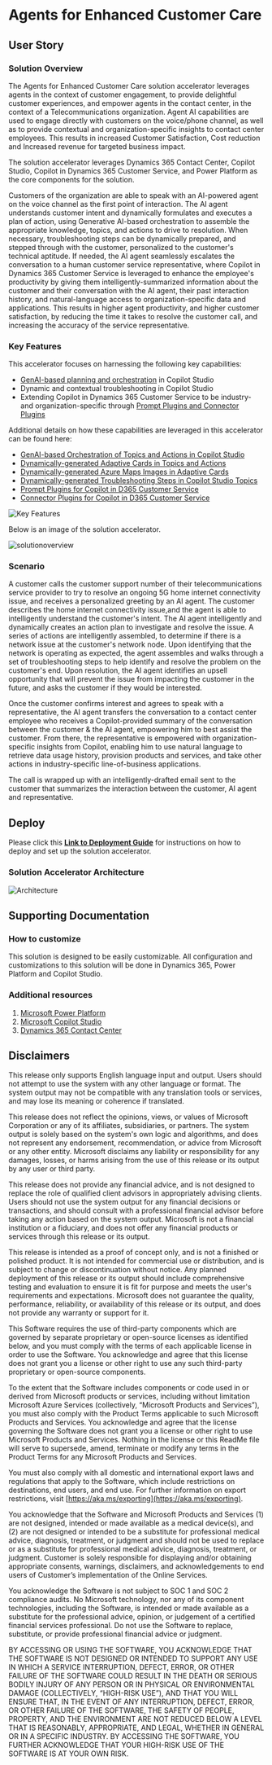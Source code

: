# Agents for Enhanced Customer Care

## User Story

### Solution Overview

The Agents for Enhanced Customer Care solution accelerator leverages agents in the context of customer engagement, to provide delightful customer experiences, and empower agents in the contact center, in the context of a Telecommunications organization. Agent AI capabilities are used to engage directly with customers on the voice/phone channel, as well as to provide contextual and organization-specific insights to contact center employees. This results in increased Customer Satisfaction, Cost reduction and Increased revenue for targeted business impact.

The solution accelerator leverages Dynamics 365 Contact Center, Copilot Studio, Copilot in Dynamics 365 Customer Service, and Power Platform as the core components for the solution. 

Customers of the organization are able to speak with an AI-powered agent on the voice channel as the first point of interaction. The AI agent understands customer intent and dynamically formulates and executes a plan of action, using Generative AI-based orchestration to assemble the appropriate knowledge, topics, and actions to drive to resolution. When necessary, troubleshooting steps can be dynamically prepared, and stepped through with the customer, personalized to the customer's technical aptitude. If needed, the AI agent seamlessly escalates the conversation to a human customer service representative, where Copilot in Dynamics 365 Customer Service is leveraged to enhance the employee's productivity by giving them intelligently-summarized information about the customer and their conversation with the AI agent, their past interaction history, and natural-language access to organization-specific data and applications. This results in higher agent productivity, and higher customer satisfaction, by reducing the time it takes to resolve the customer call, and increasing the accuracy of the service representative.

### Key Features

This accelerator focuses on harnessing the following key capabilities:
 * [GenAI-based planning and orchestration](https://learn.microsoft.com/en-us/microsoft-copilot-studio/advanced-generative-actions) in Copilot Studio
 * Dynamic and contextual troubleshooting in Copilot Studio
 * Extending Copilot in Dynamics 365 Customer Service to be industry- and organization-specific through [Prompt Plugins and Connector Plugins](https://learn.microsoft.com/en-us/dynamics365/customer-service/administer/enable-copilot-plugins-for-generative-ai)

Additional details on how these capabilities are leveraged in this accelerator can be found here:

 * [GenAI-based Orchestration of Topics and Actions in Copilot Studio](./Deployment/Differentiators/DIFFERENTIATORS.md#genai_orchestration)
 * [Dynamically-generated Adaptive Cards in Topics and Actions](./Deployment/Differentiators/DIFFERENTIATORS.md#adaptive_cards)
 * [Dynamically-generated Azure Maps Images in Adaptive Cards](./Deployment/Differentiators/DIFFERENTIATORS.md#azure_maps)
 * [Dynamically-generated Troubleshooting Steps in Copilot Studio Topics](./Deployment/Differentiators/DIFFERENTIATORS.md#troubleshooting_steps)
 * [Prompt Plugins for Copilot in D365 Customer Service](./Deployment/Differentiators/DIFFERENTIATORS.md#prompt_plugins)
 * [Connector Plugins for Copilot in D365 Customer Service](./Deployment/Differentiators/DIFFERENTIATORS.md#connector_plugins)

![Key Features](./Deployment/Images/keyfeatures.png)

Below is an image of the solution accelerator.

![solutionoverview](./Deployment/Images/solutionoverview.png)

### Scenario

A customer calls the customer support number of their telecommunications service provider to try to resolve an ongoing 5G home internet connectivity issue, and receives a personalized greeting by an AI agent. The customer describes the home internet connectivity issue,and the agent is able to intelligently understand the customer's intent. The AI agent intelligently and dynamically creates an action plan to investigate and resolve the issue. A series of actions are intelligently assembled, to determine if there is a network issue at the customer's network node. Upon identifying that the network is operating as expected, the agent assembles and walks through a set of troubleshooting steps to help identify and resolve the problem on the customer's end. Upon resolution, the AI agent identifies an upsell opportunity that will prevent the issue from impacting the customer in the future, and asks the customer if they would be interested.

Once the customer confirms interest and agrees to speak with a representative, the AI agent transfers the conversation to a contact center employee who receives a Copilot-provided summary of the conversation between the customer & the AI agent, empowering him to best assist the customer. From there, the representative is empowered with organization-specific insights from Copilot, enabling him to use natural language to retrieve data usage history, provision products and services, and take other actions in industry-specific line-of-business applications.

The call is wrapped up with an intelligently-drafted email sent to the customer that summarizes the interaction between the customer, AI agent and representative.

## Deploy

Please click this [**Link to Deployment Guide**](Deployment\README.md) for instructions on how to deploy and set up the solution accelerator.

### Solution Accelerator Architecture

![Architecture](./Deployment/Images/architecture.png)

## Supporting Documentation

### How to customize

This solution is designed to be easily customizable. All configuration and customizations to this solution will be done in Dynamics 365, Power Platform and Copilot Studio.

### Additional resources

1. [Microsoft Power Platform](https://learn.microsoft.com/en-us/power-platform/)
2. [Microsoft Copilot Studio](https://learn.microsoft.com/en-us/microsoft-copilot-studio/)
3. [Dynamics 365 Contact Center ](https://learn.microsoft.com/en-us/dynamics365/contact-center/)

## Disclaimers

This release only supports English language input and output. Users should not attempt to use the system with any other language or format. The system output may not be compatible with any translation tools or services, and may lose its meaning or coherence if translated.

This release does not reflect the opinions, views, or values of Microsoft Corporation or any of its affiliates, subsidiaries, or partners. The system output is solely based on the system's own logic and algorithms, and does not represent any endorsement, recommendation, or advice from Microsoft or any other entity. Microsoft disclaims any liability or responsibility for any damages, losses, or harms arising from the use of this release or its output by any user or third party.

This release does not provide any financial advice, and is not designed to replace the role of qualified client advisors in appropriately advising clients. Users should not use the system output for any financial decisions or transactions, and should consult with a professional financial advisor before taking any action based on the system output. Microsoft is not a financial institution or a fiduciary, and does not offer any financial products or services through this release or its output.

This release is intended as a proof of concept only, and is not a finished or polished product. It is not intended for commercial use or distribution, and is subject to change or discontinuation without notice. Any planned deployment of this release or its output should include comprehensive testing and evaluation to ensure it is fit for purpose and meets the user's requirements and expectations. Microsoft does not guarantee the quality, performance, reliability, or availability of this release or its output, and does not provide any warranty or support for it.

This Software requires the use of third-party components which are governed by separate proprietary or open-source licenses as identified below, and you must comply with the terms of each applicable license in order to use the Software. You acknowledge and agree that this license does not grant you a license or other right to use any such third-party proprietary or open-source components.

To the extent that the Software includes components or code used in or derived from Microsoft products or services, including without limitation Microsoft Azure Services (collectively, “Microsoft Products and Services”), you must also comply with the Product Terms applicable to such Microsoft Products and Services. You acknowledge and agree that the license governing the Software does not grant you a license or other right to use Microsoft Products and Services. Nothing in the license or this ReadMe file will serve to supersede, amend, terminate or modify any terms in the Product Terms for any Microsoft Products and Services.

You must also comply with all domestic and international export laws and regulations that apply to the Software, which include restrictions on destinations, end users, and end use. For further information on export restrictions, visit [https://aka.ms/exporting](https://aka.ms/exporting).

You acknowledge that the Software and Microsoft Products and Services (1) are not designed, intended or made available as a medical device(s), and (2) are not designed or intended to be a substitute for professional medical advice, diagnosis, treatment, or judgment and should not be used to replace or as a substitute for professional medical advice, diagnosis, treatment, or judgment. Customer is solely responsible for displaying and/or obtaining appropriate consents, warnings, disclaimers, and acknowledgements to end users of Customer’s implementation of the Online Services.

You acknowledge the Software is not subject to SOC 1 and SOC 2 compliance audits. No Microsoft technology, nor any of its component technologies, including the Software, is intended or made available as a substitute for the professional advice, opinion, or judgement of a certified financial services professional. Do not use the Software to replace, substitute, or provide professional financial advice or judgment.

BY ACCESSING OR USING THE SOFTWARE, YOU ACKNOWLEDGE THAT THE SOFTWARE IS NOT DESIGNED OR INTENDED TO SUPPORT ANY USE IN WHICH A SERVICE INTERRUPTION, DEFECT, ERROR, OR OTHER FAILURE OF THE SOFTWARE COULD RESULT IN THE DEATH OR SERIOUS BODILY INJURY OF ANY PERSON OR IN PHYSICAL OR ENVIRONMENTAL DAMAGE (COLLECTIVELY, “HIGH-RISK USE”), AND THAT YOU WILL ENSURE THAT, IN THE EVENT OF ANY INTERRUPTION, DEFECT, ERROR, OR OTHER FAILURE OF THE SOFTWARE, THE SAFETY OF PEOPLE, PROPERTY, AND THE ENVIRONMENT ARE NOT REDUCED BELOW A LEVEL THAT IS REASONABLY, APPROPRIATE, AND LEGAL, WHETHER IN GENERAL OR IN A SPECIFIC INDUSTRY. BY ACCESSING THE SOFTWARE, YOU FURTHER ACKNOWLEDGE THAT YOUR HIGH-RISK USE OF THE SOFTWARE IS AT YOUR OWN RISK.
